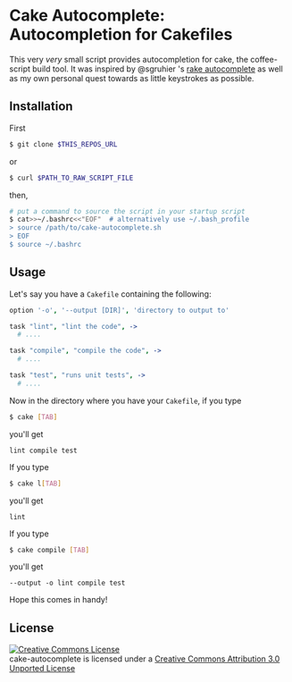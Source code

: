 Cake Autocomplete: Autocompletion for Cakefiles
===============================================
This very <i>very</i> small script provides autocompletion for cake, the
coffee-script build tool. It was inspired by @sgruhier 's [rake
autocomplete](https://github.com/sgruhier/rake_cap_bash_autocomplete) as well
as my own personal quest towards as little keystrokes as possible.

Installation
------------
First
```sh
$ git clone $THIS_REPOS_URL
```
or
```sh
$ curl $PATH_TO_RAW_SCRIPT_FILE
```
then,
```sh
# put a command to source the script in your startup script
$ cat>>~/.bashrc<<"EOF"  # alternatively use ~/.bash_profile
> source /path/to/cake-autocomplete.sh
> EOF
$ source ~/.bashrc
```

Usage
-----
Let's say you have a `Cakefile` containing the following:
```CoffeeScript
option '-o', '--output [DIR]', 'directory to output to'

task "lint", "lint the code", ->
  # ....

task "compile", "compile the code", ->
  # ....

task "test", "runs unit tests", ->
  # ....
```

Now in the directory where you have your `Cakefile`, if you type
```sh
$ cake [TAB]
```
you'll get
``` 
lint compile test
```

If you type
```sh
$ cake l[TAB]
```
you'll get
```
lint
```
If you type
```sh
$ cake compile [TAB]
```
you'll get
```
--output -o lint compile test
```
Hope this comes in handy!

License
-------
<a rel="license"
href="http://creativecommons.org/licenses/by/3.0/deed.en_US"><img alt="Creative
Commons License" style="border-width:0"
src="http://i.creativecommons.org/l/by/3.0/88x31.png" /></a><br /><span
xmlns:dct="http://purl.org/dc/terms/" href="http://purl.org/dc/dcmitype/Text"
property="dct:title" rel="dct:type">cake-autocomplete</span> is licensed under
a <a rel="license"
href="http://creativecommons.org/licenses/by/3.0/deed.en_US">Creative Commons
Attribution 3.0 Unported License</a>
